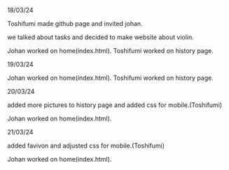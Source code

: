 18/03/24

Toshifumi made github page and invited johan.

we talked about tasks and decided to make website about violin.

Johan worked on home(index.html).
Toshifumi worked on history page.


19/03/24

Johan worked on home(index.html).
Toshifumi worked on history page.



20/03/24

added more pictures to history page and added css for mobile.(Toshifumi)

Johan worked on home(index.html).


21/03/24

added favivon and adjusted css for mobile.(Toshifumi)

Johan worked on home(index.html).
